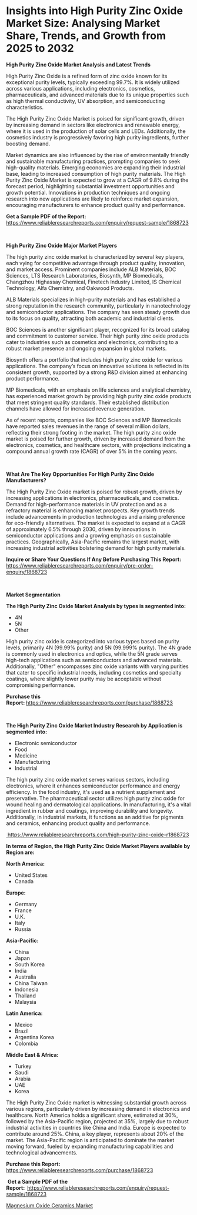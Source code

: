 <p><h1>Insights into High Purity Zinc Oxide Market Size: Analysing Market Share, Trends, and Growth from 2025 to 2032</h1></p><p><strong>High Purity Zinc Oxide Market Analysis and Latest Trends</strong></p>
<p><p>High Purity Zinc Oxide is a refined form of zinc oxide known for its exceptional purity levels, typically exceeding 99.7%. It is widely utilized across various applications, including electronics, cosmetics, pharmaceuticals, and advanced materials due to its unique properties such as high thermal conductivity, UV absorption, and semiconducting characteristics. </p><p>The High Purity Zinc Oxide Market is poised for significant growth, driven by increasing demand in sectors like electronics and renewable energy, where it is used in the production of solar cells and LEDs. Additionally, the cosmetics industry is progressively favoring high purity ingredients, further boosting demand. </p><p>Market dynamics are also influenced by the rise of environmentally friendly and sustainable manufacturing practices, prompting companies to seek high-quality materials. Emerging economies are expanding their industrial base, leading to increased consumption of high purity materials. The High Purity Zinc Oxide Market is expected to grow at a CAGR of 9.8% during the forecast period, highlighting substantial investment opportunities and growth potential. Innovations in production techniques and ongoing research into new applications are likely to reinforce market expansion, encouraging manufacturers to enhance product quality and performance.</p></p>
<p><strong>Get a Sample PDF of the Report:&nbsp;</strong> <a href="https://www.reliableresearchreports.com/enquiry/request-sample/1868723?utm_campaign=3275&utm_medium=2&utm_source=Github&utm_content=ia&utm_term=31032025&utm_id=high-purity-zinc-oxide">https://www.reliableresearchreports.com/enquiry/request-sample/1868723</a></p>
<p>&nbsp;</p>
<p><strong>High Purity Zinc Oxide Major Market Players</strong></p>
<p><p>The high purity zinc oxide market is characterized by several key players, each vying for competitive advantage through product quality, innovation, and market access. Prominent companies include ALB Materials, BOC Sciences, LTS Research Laboratories, Biosynth, MP Biomedicals, Changzhou Highassay Chemical, Finetech Industry Limited, IS Chemical Technology, Alfa Chemistry, and Oakwood Products.</p><p>ALB Materials specializes in high-purity materials and has established a strong reputation in the research community, particularly in nanotechnology and semiconductor applications. The company has seen steady growth due to its focus on quality, attracting both academic and industrial clients.</p><p>BOC Sciences is another significant player, recognized for its broad catalog and commitment to customer service. Their high purity zinc oxide products cater to industries such as cosmetics and electronics, contributing to a robust market presence and ongoing expansion in global markets.</p><p>Biosynth offers a portfolio that includes high purity zinc oxide for various applications. The company’s focus on innovative solutions is reflected in its consistent growth, supported by a strong R&D division aimed at enhancing product performance.</p><p>MP Biomedicals, with an emphasis on life sciences and analytical chemistry, has experienced market growth by providing high purity zinc oxide products that meet stringent quality standards. Their established distribution channels have allowed for increased revenue generation.</p><p>As of recent reports, companies like BOC Sciences and MP Biomedicals have reported sales revenues in the range of several million dollars, reflecting their strong footing in the market. The high purity zinc oxide market is poised for further growth, driven by increased demand from the electronics, cosmetics, and healthcare sectors, with projections indicating a compound annual growth rate (CAGR) of over 5% in the coming years.</p></p>
<p>&nbsp;</p>
<p><strong>What Are The Key Opportunities For High Purity Zinc Oxide Manufacturers?</strong></p>
<p><p>The High Purity Zinc Oxide market is poised for robust growth, driven by increasing applications in electronics, pharmaceuticals, and cosmetics. Demand for high-performance materials in UV protection and as a refractory material is enhancing market prospects. Key growth trends include advancements in production technologies and a rising preference for eco-friendly alternatives. The market is expected to expand at a CAGR of approximately 6.5% through 2030, driven by innovations in semiconductor applications and a growing emphasis on sustainable practices. Geographically, Asia-Pacific remains the largest market, with increasing industrial activities bolstering demand for high purity materials.</p></p>
<p><strong>Inquire or Share Your Questions If Any Before Purchasing This Report:</strong> <a href="https://www.reliableresearchreports.com/enquiry/pre-order-enquiry/1868723?utm_campaign=3275&utm_medium=2&utm_source=Github&utm_content=ia&utm_term=31032025&utm_id=high-purity-zinc-oxide">https://www.reliableresearchreports.com/enquiry/pre-order-enquiry/1868723</a></p>
<p>&nbsp;</p>
<p><strong>Market Segmentation</strong></p>
<p><strong>The High Purity Zinc Oxide Market Analysis by types is segmented into:</strong></p>
<p><ul><li>4N</li><li>5N</li><li>Other</li></ul></p>
<p><p>High purity zinc oxide is categorized into various types based on purity levels, primarily 4N (99.99% purity) and 5N (99.999% purity). The 4N grade is commonly used in electronics and optics, while the 5N grade serves high-tech applications such as semiconductors and advanced materials. Additionally, "Other" encompasses zinc oxide variants with varying purities that cater to specific industrial needs, including cosmetics and specialty coatings, where slightly lower purity may be acceptable without compromising performance.</p></p>
<p><strong>Purchase this Report:&nbsp;</strong><a href="https://www.reliableresearchreports.com/purchase/1868723?utm_campaign=3275&utm_medium=2&utm_source=Github&utm_content=ia&utm_term=31032025&utm_id=high-purity-zinc-oxide">https://www.reliableresearchreports.com/purchase/1868723</a></p>
<p>&nbsp;</p>
<p><strong>The High Purity Zinc Oxide Market Industry Research by Application is segmented into:</strong></p>
<p><ul><li>Electronic semiconductor</li><li>Food</li><li>Medicine</li><li>Manufacturing</li><li>Industrial</li></ul></p>
<p><p>The high purity zinc oxide market serves various sectors, including electronics, where it enhances semiconductor performance and energy efficiency. In the food industry, it's used as a nutrient supplement and preservative. The pharmaceutical sector utilizes high purity zinc oxide for wound healing and dermatological applications. In manufacturing, it's a vital ingredient in rubber and coatings, improving durability and longevity. Additionally, in industrial markets, it functions as an additive for pigments and ceramics, enhancing product quality and performance.</p></p>
<p><a href="https://www.reliableresearchreports.com/high-purity-zinc-oxide-r1868723?utm_campaign=3275&utm_medium=2&utm_source=Github&utm_content=ia&utm_term=31032025&utm_id=high-purity-zinc-oxide">&nbsp;https://www.reliableresearchreports.com/high-purity-zinc-oxide-r1868723</a></p>
<p><strong>In terms of Region, the High Purity Zinc Oxide Market Players available by Region are:</strong></p>
<p>
    <p> <strong> North America: </strong>
        <ul>
            <li>United States</li>
            <li>Canada</li>
        </ul>
        </p> 
    <p> <strong> Europe: </strong>
        <ul>
            <li>Germany</li>
            <li>France</li>
            <li>U.K.</li>
            <li>Italy</li>
            <li>Russia</li>
        </ul>
        </p> 
    <p> <strong> Asia-Pacific: </strong>
        <ul>
            <li>China</li>
            <li>Japan</li>
            <li>South Korea</li>
            <li>India</li>
            <li>Australia</li>
            <li>China Taiwan</li>
            <li>Indonesia</li>
            <li>Thailand</li>
            <li>Malaysia</li>
        </ul>
        </p> 
    <p> <strong> Latin America: </strong>
        <ul>
            <li>Mexico</li>
            <li>Brazil</li>
            <li>Argentina Korea</li>
            <li>Colombia</li>
        </ul>
        </p> 
    <p> <strong> Middle East & Africa: </strong>
        <ul>
            <li>Turkey</li>
            <li>Saudi</li>
            <li>Arabia</li>
            <li>UAE</li>
            <li>Korea</li>
        </ul>
    </p>
    </p>
<p><p>The High Purity Zinc Oxide market is witnessing substantial growth across various regions, particularly driven by increasing demand in electronics and healthcare. North America holds a significant share, estimated at 30%, followed by the Asia-Pacific region, projected at 35%, largely due to robust industrial activities in countries like China and India. Europe is expected to contribute around 25%. China, a key player, represents about 20% of the market. The Asia-Pacific region is anticipated to dominate the market moving forward, fueled by expanding manufacturing capabilities and technological advancements.</p></p>
<p><strong>Purchase this Report: </strong><a href="https://www.reliableresearchreports.com/purchase/1868723?utm_campaign=3275&utm_medium=2&utm_source=Github&utm_content=ia&utm_term=31032025&utm_id=high-purity-zinc-oxide">https://www.reliableresearchreports.com/purchase/1868723</a></p>
<p>&nbsp;<strong>Get a Sample PDF of the Report:&nbsp;&nbsp;</strong><a href="https://www.reliableresearchreports.com/enquiry/request-sample/1868723?utm_campaign=3275&utm_medium=2&utm_source=Github&utm_content=ia&utm_term=31032025&utm_id=high-purity-zinc-oxide">https://www.reliableresearchreports.com/enquiry/request-sample/1868723</a></p>
<p><strong></strong></p>
<p><p><a href="https://github.com/wynonachirei9/Market-Research-Report-List-1/blob/main/magnesium-oxide-ceramics-market.md?utm_campaign=3275&utm_medium=2&utm_source=Github&utm_content=ia&utm_term=31032025&utm_id=high-purity-zinc-oxide">Magnesium Oxide Ceramics Market</a></p></p>